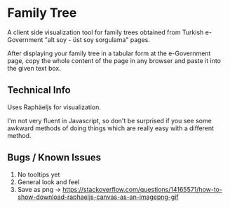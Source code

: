 # Family Tree

A client side visualization tool for family trees obtained from Turkish e-Government "alt soy - üst soy sorgulama" pages.

After displaying your family tree in a tabular form at the e-Government page, copy the whole content of the page in any browser and paste it into the given text box.

## Technical Info

Uses Raphäeljs for visualization. 

I'm not very fluent in Javascript, so don't be surprised if you see some awkward methods of doing things which are really easy with a different method.

## Bugs / Known Issues 

1. No tooltips yet
2. General look and feel
3. Save as png &rarr; <https://stackoverflow.com/questions/14165571/how-to-show-download-raphaeljs-canvas-as-an-imagepng-gif>
